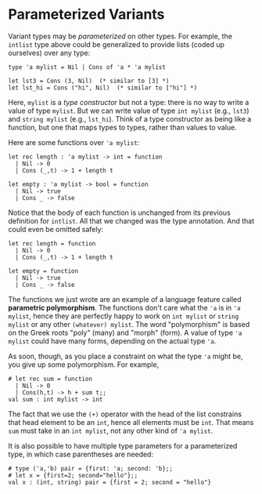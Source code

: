 # Parameterized Variants

Variant types may be *parameterized* on other types.  For example,
the `intlist` type above could be generalized to provide lists (coded
up ourselves) over any type:
```
type 'a mylist = Nil | Cons of 'a * 'a mylist

let lst3 = Cons (3, Nil)  (* similar to [3] *)
let lst_hi = Cons ("hi", Nil)  (* similar to ["hi"] *)
```
Here, `mylist` is a *type constructor* but not a type:  there is no
way to write a value of type `mylist`.  But we can write value of 
type `int mylist` (e.g., `lst3`) and `string mylist` (e.g., `lst_hi`).
Think of a type constructor as being like a function, but one that
maps types to types, rather than values to value.  

Here are some functions over `'a mylist`:
```
let rec length : 'a mylist -> int = function
  | Nil -> 0
  | Cons (_,t) -> 1 + length t

let empty : 'a mylist -> bool = function
  | Nil -> true
  | Cons _ -> false
```
Notice that the body of each function is unchanged from its previous
definition for `intlist`.  All that we changed was the type annotation.
And that could even be omitted safely:
```
let rec length = function
  | Nil -> 0
  | Cons (_,t) -> 1 + length t

let empty = function
  | Nil -> true
  | Cons _ -> false
```

The functions we just wrote are an example of a language feature
called **parametric polymorphism**.  The functions don't care what the `'a` 
is in `'a mylist`, hence they are perfectly happy to work
on `int mylist` or `string mylist` or any other `(whatever) mylist`.
The word "polymorphism" is based on the Greek roots "poly" (many) and
"morph" (form).  A value of type `'a mylist` could have many forms,
depending on the actual type `'a`.

As soon, though, as you place a constraint on what the type `'a` might be,
you give up some polymorphism.  For example,
```
# let rec sum = function
  | Nil -> 0
  | Cons(h,t) -> h + sum t;;
val sum : int mylist -> int 
```
The fact that we use the `(+)` operator with the head of the list
constrains that head element to be an `int`, hence all elements
must be `int`.   That means `sum` must take in an `int mylist`, not any other
kind of `'a mylist`.

It is also possible to have multiple type parameters for a parameterized
type, in which case parentheses are needed:

```
# type ('a,'b) pair = {first: 'a; second: 'b};;
# let x = {first=2; second="hello"};;
val x : (int, string) pair = {first = 2; second = "hello"} 
```	